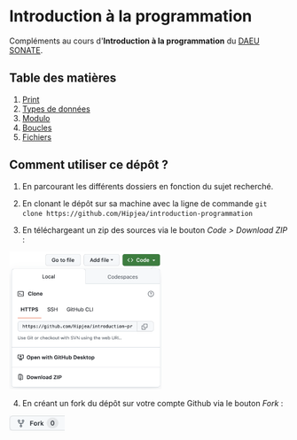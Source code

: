 Introduction à la programmation
===

Compléments au cours d'**Introduction à la programmation** du [DAEU SONATE](https://daeu-sonate.fr/).

## Table des matières

1. [Print](./print/)
2. [Types de données](./types-de-donnees/)
3. [Modulo](./modulo/)
4. [Boucles](./boucles/)
5. [Fichiers](./fichiers/)

## Comment utiliser ce dépôt ?

1. En parcourant les différents dossiers en fonction du sujet recherché.

2. En clonant le dépôt sur sa machine avec la ligne de commande `git clone https://github.com/Hipjea/introduction-programmation`

3. En téléchargeant un zip des sources via le bouton *Code > Download ZIP* :

<img src="./screenshot-1.png" width="275px">

4. En créant un fork du dépôt sur votre compte Github via le bouton *Fork* :

[<img src="./screenshot-2.png" width="100px">](https://github.com/Hipjea/introduction-programmation/fork)
